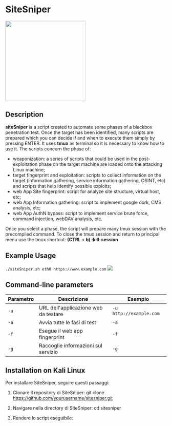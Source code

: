 # SiteSniper
<img src="https://github.com/dokDork/red-team-penetration-test-script/raw/main/images/siteSniper.png" width="250" height="250">


## Description
**siteSniper** is a script created to automate some phases of a blackbox penetration test. Once the target has been identified, many scripts are prepared which you can decide if and when to execute them simply by pressing ENTER. It uses **tmux** as terminal so it is necessary to know how to use it.
The scripts concern the phase of:
- weaponization: a series of scripts that could be used in the post-exploitation phase on the target machine are loaded onto the attacking Linux machine;
- target fingerprint and exploitation: scripts to collect information on the target (information gathering, service information gathering, OSINT, etc) and scripts that help identify possible exploits;
- web App Site fingerprint: script for analyze site structure, virtual host, etc;
- web App Information gathering: script to implement google dork, CMS analysis, etc;
- web App AuthN bypass: script to implement service brute force, command injection, webDAV analysis, etc.

Once you select a phase, the script will prepare many tmux session with the precompiled command.
To close the tmux session and return to principal menu use the tmux shortcut:
**(CTRL + b) :kill-session**


## Example Usage
`./siteSniper.sh eth0 https://www.example.com` 
<img src="https://github.com/dokDork/red-team-penetration-test-script/raw/main/images/01.png">


## Command-line parameters

| Parametro | Descrizione                          | Esempio       |
|-----------|--------------------------------------|---------------|
| `-u`      | URL dell'applicazione web da testare | `-u http://example.com` |
| `-a`      | Avvia tutte le fasi di test          | `-a`          |
| `-f`      | Esegue il web app fingerprint        | `-f`          |
| `-g`      | Raccoglie informazioni sul servizio  | `-g`          |

## Installation on Kali Linux

Per installare SiteSniper, seguire questi passaggi:

1. Clonare il repository di SiteSniper:
git clone https://github.com/yourusername/sitesniper.git

2. Navigare nella directory di SiteSniper:
cd sitesniper

3. Rendere lo script eseguibile:

